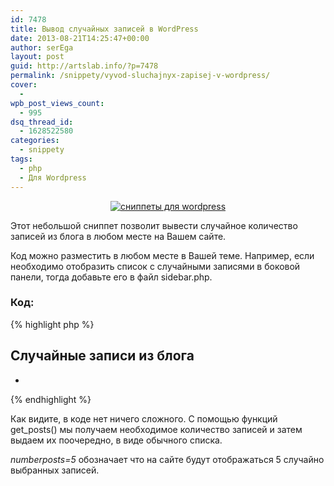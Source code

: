 ```yaml
---
id: 7478
title: Вывод случайных записей в WordPress
date: 2013-08-21T14:25:47+00:00
author: serEga
layout: post
guid: http://artslab.info/?p=7478
permalink: /snippety/vyvod-sluchajnyx-zapisej-v-wordpress/
cover:
  -
wpb_post_views_count:
  - 995
dsq_thread_id:
  - 1628522580
categories:
  - snippety
tags:
  - php
  - Для Wordpress
---
```

<center>
  <a href="{{site.img_cdn}}/sluchainie_zapisi_wordpress.png"><img src="{{site.img_cdn}}/sluchainie_zapisi_wordpress.png" alt="сниппеты для wordpress" class="aligncenter wp-image-7479" srcset="{{site.img_cdn}}/sluchainie_zapisi_wordpress.png 355w, {{site.img_cdn}}/sluchainie_zapisi_wordpress-300x186.png 300w" sizes="(max-width: 355px) 100vw, 355px" /></a>
</center>

Этот небольшой сниппет позволит вывести случайное количество записей из блога в любом месте на Вашем сайте.

<!--more-->

Код можно разместить в любом месте в Вашей теме. Например, если необходимо отобразить список с случайными записями в боковой панели, тогда добавьте его в файл sidebar.php.

### Код:

{% highlight php %}

<h2>Случайные записи из блога</h2>

<ul>

<?php

$rand\_posts = get\_posts(&#8216;numberposts=5&orderby=rand&#8217;);

foreach( $rand_posts as $post ) :

?>

<li><a href="<?php the\_permalink(); ?>"><?php the\_title(); ?></a></li>

<?php endforeach; ?>

</ul>

{% endhighlight %}

Как видите, в коде нет ничего сложного. С помощью функций get_posts() мы получаем необходимое количество записей и затем выдаем их поочередно, в виде обычного списка.

_numberposts=5_ обозначает что на сайте будут отображаться 5 случайно выбранных записей.